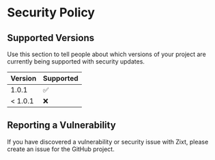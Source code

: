 # Security Policy

## Supported Versions

Use this section to tell people about which versions of your project are
currently being supported with security updates.

| Version | Supported          |
| ------- | ------------------ |
| 1.0.1   | :white_check_mark: |
| < 1.0.1   | :x:                |

## Reporting a Vulnerability

If you have discovered a vulnerability or security issue with Zixt, please create an issue for the GitHub project.
